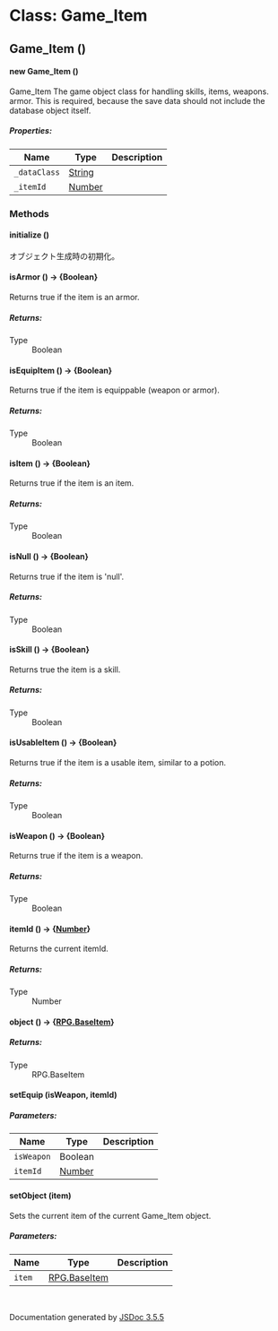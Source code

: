 # Class: Game_Item

## Game_Item ()

#### new Game_Item ()

Game_Item The game object class for handling skills, items, weapons. armor. This is required, because the save data should not include the database object itself.

##### Properties:

| Name | Type | Description |
| --- | --- | --- |
| `_dataClass` | [String](String.md) |  |
| `_itemId` | [Number](Number.md) |  |

<dl>
</dl>

### Methods

#### initialize ()

 オブジェクト生成時の初期化。
<dl>
</dl>

#### isArmor () → {Boolean}

Returns true if the item is an armor.
<dl>
</dl>

##### Returns:

<dl>
                <dt> Type </dt>
                <dd>
                    <span>Boolean</span>
                </dd>
            </dl>

#### isEquipItem () → {Boolean}

Returns true if the item is equippable (weapon or armor).
<dl>
</dl>

##### Returns:

<dl>
                <dt> Type </dt>
                <dd>
                    <span>Boolean</span>
                </dd>
            </dl>

#### isItem () → {Boolean}

Returns true if the item is an item.
<dl>
</dl>

##### Returns:

<dl>
                <dt> Type </dt>
                <dd>
                    <span>Boolean</span>
                </dd>
            </dl>

#### isNull () → {Boolean}

Returns true if the item is 'null'.
<dl>
</dl>

##### Returns:

<dl>
                <dt> Type </dt>
                <dd>
                    <span>Boolean</span>
                </dd>
            </dl>

#### isSkill () → {Boolean}

Returns true the item is a skill.
<dl>
</dl>

##### Returns:

<dl>
                <dt> Type </dt>
                <dd>
                    <span>Boolean</span>
                </dd>
            </dl>

#### isUsableItem () → {Boolean}

Returns true if the item is a usable item, similar to a potion.
<dl>
</dl>

##### Returns:

<dl>
                <dt> Type </dt>
                <dd>
                    <span>Boolean</span>
                </dd>
            </dl>

#### isWeapon () → {Boolean}

Returns true if the item is a weapon.
<dl>
</dl>

##### Returns:

<dl>
                <dt> Type </dt>
                <dd>
                    <span>Boolean</span>
                </dd>
            </dl>

#### itemId () → {[Number](Number.md)}

Returns the current itemId.
<dl>
</dl>

##### Returns:

<dl>
                <dt> Type </dt>
                <dd>
                    <span><a>Number</a></span>
                </dd>
            </dl>

#### object () → {[RPG.BaseItem](RPG.BaseItem.md)}

<dl>
</dl>

##### Returns:

<dl>
                <dt> Type </dt>
                <dd>
                    <span><a>RPG.BaseItem</a></span>
                </dd>
            </dl>

#### setEquip (isWeapon, itemId)

##### Parameters:

| Name | Type | Description |
| --- | --- | --- |
| `isWeapon` | Boolean |  |
| `itemId` | [Number](Number.md) |  |

<dl>
</dl>

#### setObject (item)

Sets the current item of the current Game_Item object.

##### Parameters:

| Name | Type | Description |
| --- | --- | --- |
| `item` | [RPG.BaseItem](RPG.BaseItem.md) |  |

<dl>
</dl>
 <br>

  Documentation generated by [JSDoc 3.5.5](https://github.com/jsdoc3/jsdoc)
